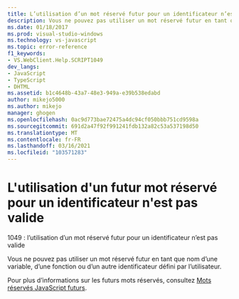 ```yaml
---
title: L’utilisation d’un mot réservé futur pour un identificateur n’est pas valide | Microsoft Docs
description: Vous ne pouvez pas utiliser un mot réservé futur en tant que nom d’une variable, d’une fonction ou d’un identificateur défini par l’utilisateur.
ms.date: 01/18/2017
ms.prod: visual-studio-windows
ms.technology: vs-javascript
ms.topic: error-reference
f1_keywords:
- VS.WebClient.Help.SCRIPT1049
dev_langs:
- JavaScript
- TypeScript
- DHTML
ms.assetid: b1c4648b-43a7-48e3-949a-e39b538edabd
author: mikejo5000
ms.author: mikejo
manager: ghogen
ms.openlocfilehash: 0ac9d773bae72475a4dc94cf050bbb751cd9598a
ms.sourcegitcommit: 691d2a47f92f991241fdb132a82c53a537198d50
ms.translationtype: MT
ms.contentlocale: fr-FR
ms.lasthandoff: 03/16/2021
ms.locfileid: "103571283"
---
```

# <a name="the-use-of-a-future-reserved-word-for-an-identifier-is-invalid"></a>L'utilisation d'un futur mot réservé pour un identificateur n'est pas valide
1049 : l’utilisation d’un mot réservé futur pour un identificateur n’est pas valide  
  
 Vous ne pouvez pas utiliser un mot réservé futur en tant que nom d’une variable, d’une fonction ou d’un autre identificateur défini par l’utilisateur.  
  
 Pour plus d’informations sur les futurs mots réservés, consultez [Mots réservés JavaScript futurs](https://developer.mozilla.org/docs/Web/JavaScript/Reference/Lexical_grammar).
